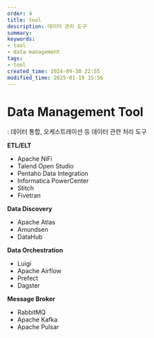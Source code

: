 ```yaml
---
order: 4
title: tool
description: 데이터 관리 도구
summary:
keywords:
- tool
- data management
tags:
- tool
created_time: 2024-09-30 22:55
modified_time: 2025-01-19 15:56
---
```


# Data Management Tool
: 데이터 통합, 오케스트레이션 등 데이터 관련 처리 도구  

**ETL/ELT**
- Apache NiFi
- Talend Open Studio
- Pentaho Data Integration
- Informatica PowerCenter
- Stitch
- Fivetran

**Data Discovery**
- Apache Atlas
- Amundsen
- DataHub

**Data Orchestration**
- Luigi
- Apache Airflow
- Prefect
- Dagster

**Message Broker**
- RabbitMQ
- Apache Kafka
- Apache Pulsar